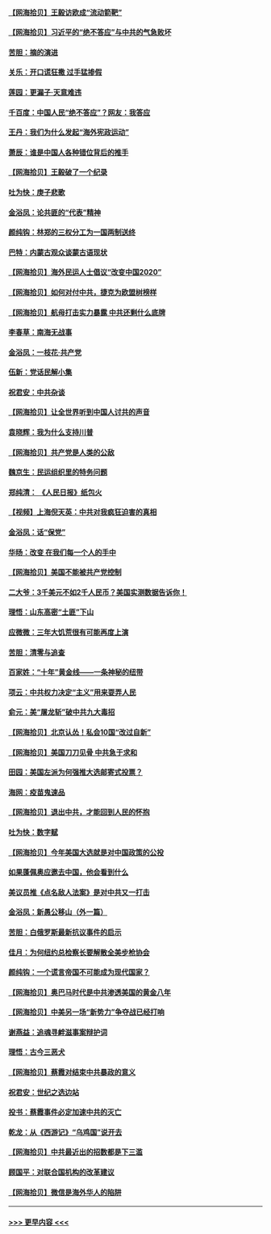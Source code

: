 #### [【网海拾贝】王毅访欧成“流动箭靶”](../pages/nsc993/n12383338.md?t=09061251) 
#### [【网海拾贝】习近平的“绝不答应”与中共的气急败坏](../pages/nsc993/n12382819.md?t=09061251) 
#### [苦胆：摘的演进](../pages/nsc993/n12382619.md?t=09061251) 
#### [关乐：开口谎狂撒 过手猛掺假](../pages/nsc993/n12382604.md?t=09061251) 
#### [莲园：更漏子‧天意难违](../pages/nsc993/n12382598.md?t=09061251) 
#### [千百度：中国人民“绝不答应”？网友：我答应](../pages/nsc993/n12382024.md?t=09061251) 
#### [王丹：我们为什么发起“海外宪政运动”](../pages/nsc993/n12380286.md?t=09061251) 
#### [萧辰：谁是中国人各种错位背后的推手](../pages/nsc993/n12379800.md?t=09061251) 
#### [【网海拾贝】王毅破了一个纪录](../pages/nsc993/n12379251.md?t=09061251) 
#### [吐为快：庚子悲歌](../pages/nsc993/n12378821.md?t=09061251) 
#### [金浴凤：论共匪的“代表”精神](../pages/nsc993/n12377546.md?t=09061251) 
#### [颜纯钩：林郑的三权分工为一国两制送终](../pages/nsc993/n12377306.md?t=09061251) 
#### [巴特：内蒙古观众谈蒙古语现状](../pages/nsc993/n12376923.md?t=09061251) 
#### [【网海拾贝】海外民运人士倡议“改变中国2020”](../pages/nsc993/n12376682.md?t=09061251) 
#### [【网海拾贝】如何对付中共，捷克为欧盟树榜样](../pages/nsc993/n12374209.md?t=09061251) 
#### [【网海拾贝】航母打击实力暴露 中共还剩什么底牌](../pages/nsc993/n12371825.md?t=09061251) 
#### [李春草：南海无战事](../pages/nsc993/n12371159.md?t=09061251) 
#### [金浴凤：一枝花·共产党](../pages/nsc993/n12368757.md?t=09061251) 
#### [伍新：党话民解小集](../pages/nsc993/n12366907.md?t=09061251) 
#### [祝君安：中共杂谈](../pages/nsc993/n12366076.md?t=09061251) 
#### [【网海拾贝】让全世界听到中国人讨共的声音](../pages/nsc993/n12365569.md?t=09061251) 
#### [袁晓辉：我为什么支持川普](../pages/nsc993/n12362670.md?t=09061251) 
#### [【网海拾贝】共产党是人类的公敌](../pages/nsc993/n12363182.md?t=09061251) 
#### [魏京生：民运组织里的特务问题](../pages/nsc993/n12363010.md?t=09061251) 
#### [郑纯清： 《人民日报》纸包火](../pages/nsc993/n12362706.md?t=09061251) 
#### [【视频】上海倪天英：中共对我疯狂迫害的真相](../pages/nsc993/n12356341.md?t=09061251) 
#### [金浴凤：话“保党”](../pages/nsc993/n12361867.md?t=09061251) 
#### [华旸：改变 在我们每一个人的手中](../pages/nsc993/n12361774.md?t=09061251) 
#### [【网海拾贝】美国不能被共产党控制](../pages/nsc993/n12360271.md?t=09061251) 
#### [二大爷：3千美元不如2千人民币？美国实测数据告诉你！](../pages/nsc993/n12358563.md?t=09061251) 
#### [理悟：山东高密“土匪”下山](../pages/nsc993/n12358535.md?t=09061251) 
#### [应微微：三年大饥荒很有可能再度上演](../pages/nsc993/n12358523.md?t=09061251) 
#### [苦胆：清零与追查](../pages/nsc993/n12358501.md?t=09061251) 
#### [百家姓：“十年”黄金线——一条神秘的纽带](../pages/nsc993/n12358319.md?t=09061251) 
#### [项云：中共权力决定“主义”用来耍弄人民](../pages/nsc993/n12358172.md?t=09061251) 
#### [俞元：美“屠龙斩”破中共九大毒招](../pages/nsc993/n12357822.md?t=09061251) 
#### [【网海拾贝】北京认怂！私会10国“改过自新”](../pages/nsc993/n12357784.md?t=09061251) 
#### [【网海拾贝】美国刀刀见骨 中共急于求和](../pages/nsc993/n12355511.md?t=09061251) 
#### [田园：美国左派为何强推大选邮寄式投票？](../pages/nsc993/n12352963.md?t=09061251) 
#### [海网：疫苗鬼速品](../pages/nsc993/n12354438.md?t=09061251) 
#### [【网海拾贝】退出中共，才能回到人民的怀抱](../pages/nsc993/n12352634.md?t=09061251) 
#### [吐为快：数字赋](../pages/nsc993/n12352317.md?t=09061251) 
#### [【网海拾贝】今年美国大选就是对中国政策的公投](../pages/nsc993/n12350973.md?t=09061251) 
#### [如果蓬佩奥应邀去中国，他会看到什么](../pages/nsc993/n12350945.md?t=09061251) 
#### [美议员推《点名敌人法案》是对中共又一打击](../pages/nsc993/n12350765.md?t=09061251) 
#### [金浴凤：新愚公移山（外一篇）](../pages/nsc993/n12350253.md?t=09061251) 
#### [苦胆：白俄罗斯最新抗议事件的启示](../pages/nsc993/n12349989.md?t=09061251) 
#### [佳月：为何纽约总检察长要解散全美步枪协会](../pages/nsc993/n12349939.md?t=09061251) 
#### [颜纯钩：一个谎言帝国不可能成为现代国家？](../pages/nsc993/n12349898.md?t=09061251) 
#### [【网海拾贝】奥巴马时代是中共渗透美国的黄金八年](../pages/nsc993/n12349284.md?t=09061251) 
#### [【网海拾贝】中美另一场“新势力”争夺战已经打响](../pages/nsc993/n12346998.md?t=09061251) 
#### [谢燕益：追魂寻衅滋事案辩护词](../pages/nsc993/n12346892.md?t=09061251) 
#### [理悟：古今三恶犬](../pages/nsc993/n12345190.md?t=09061251) 
#### [【网海拾贝】蔡霞对结束中共暴政的意义](../pages/nsc993/n12344263.md?t=09061251) 
#### [祝君安：世纪之选边站](../pages/nsc993/n12342382.md?t=09061251) 
#### [投书：蔡霞事件必定加速中共的灭亡](../pages/nsc993/n12341881.md?t=09061251) 
#### [乾龙：从《西游记》“乌鸡国”说开去](../pages/nsc993/n12341690.md?t=09061251) 
#### [【网海拾贝】中共最近出的招数都是下三滥](../pages/nsc993/n12341593.md?t=09061251) 
#### [顾国平：对联合国机构的改革建议](../pages/nsc993/n12339928.md?t=09061251) 
#### [【网海拾贝】微信是海外华人的陷阱](../pages/nsc993/n12338868.md?t=09061251) 

----
#### [ >>> 更早内容 <<< ](../indexes/nsc993-earlier.md)
